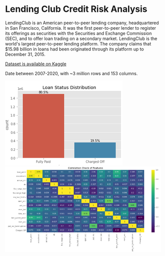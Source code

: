 # Lending Club Credit Risk Analysis

LendingClub is an American peer-to-peer lending company, headquartered in San Francisco, California. It was the first peer-to-peer lender to register its offerings as securities with the Securities and Exchange Commission (SEC), and to offer loan trading on a secondary market. LendingClub is the world's largest peer-to-peer lending platform. The company claims that $15.98 billion in loans had been originated through its platform up to December 31, 2015.

[Dataset is available on Kaggle](https://www.kaggle.com/ethon0426/lending-club-20072020q1)

Date between 2007-2020, with ~3 million rows and 153 columns.

<img src='loan_dist.PNG'>  


<img src='Corr.PNG'>  